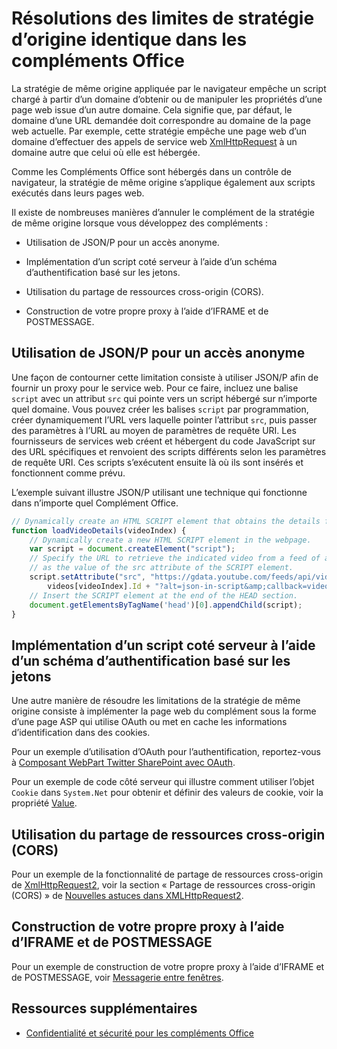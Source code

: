 
# Résolutions des limites de stratégie d’origine identique dans les compléments Office


La stratégie de même origine appliquée par le navigateur empêche un script chargé à partir d’un domaine d’obtenir ou de manipuler les propriétés d’une page web issue d’un autre domaine. Cela signifie que, par défaut, le domaine d’une URL demandée doit correspondre au domaine de la page web actuelle. Par exemple, cette stratégie empêche une page web d’un domaine d’effectuer des appels de service web [XmlHttpRequest](http://www.w3.org/TR/XMLHttpRequest/) à un domaine autre que celui où elle est hébergée.

Comme les Compléments Office sont hébergés dans un contrôle de navigateur, la stratégie de même origine s’applique également aux scripts exécutés dans leurs pages web.

Il existe de nombreuses manières d’annuler le complément de la stratégie de même origine lorsque vous développez des compléments :

- Utilisation de JSON/P pour un accès anonyme. 
    
- Implémentation d’un script coté serveur à l’aide d’un schéma d’authentification basé sur les jetons.
    
- Utilisation du partage de ressources cross-origin (CORS).
    
- Construction de votre propre proxy à l’aide d’IFRAME et de POSTMESSAGE.
    

## Utilisation de JSON/P pour un accès anonyme


Une façon de contourner cette limitation consiste à utiliser JSON/P afin de fournir un proxy pour le service web. Pour ce faire, incluez une balise `script` avec un attribut `src` qui pointe vers un script hébergé sur n’importe quel domaine. Vous pouvez créer les balises `script` par programmation, créer dynamiquement l’URL vers laquelle pointer l’attribut `src`, puis passer des paramètres à l’URL au moyen de paramètres de requête URI. Les fournisseurs de services web créent et hébergent du code JavaScript sur des URL spécifiques et renvoient des scripts différents selon les paramètres de requête URI. Ces scripts s’exécutent ensuite là où ils sont insérés et fonctionnent comme prévu.

L’exemple suivant illustre JSON/P utilisant une technique qui fonctionne dans n’importe quel Complément Office.

```js
// Dynamically create an HTML SCRIPT element that obtains the details for the specified video.
function loadVideoDetails(videoIndex) {
    // Dynamically create a new HTML SCRIPT element in the webpage.
    var script = document.createElement("script");
    // Specify the URL to retrieve the indicated video from a feed of a current list of videos,
    // as the value of the src attribute of the SCRIPT element. 
    script.setAttribute("src", "https://gdata.youtube.com/feeds/api/videos/" + 
        videos[videoIndex].Id + "?alt=json-in-script&amp;callback=videoDetailsLoaded");
    // Insert the SCRIPT element at the end of the HEAD section.
    document.getElementsByTagName('head')[0].appendChild(script);
}

```


## Implémentation d’un script coté serveur à l’aide d’un schéma d’authentification basé sur les jetons


Une autre manière de résoudre les limitations de la stratégie de même origine consiste à implémenter la page web du complément sous la forme d’une page ASP qui utilise OAuth ou met en cache les informations d’identification dans des cookies.

Pour un exemple d’utilisation d’OAuth pour l’authentification, reportez-vous à [Composant WebPart Twitter SharePoint avec OAuth](http://aidangarnish.net/post/Twitter-SharePoint-Web-Part-With-OAuth).

Pour un exemple de code côté serveur qui illustre comment utiliser l’objet `Cookie` dans `System.Net` pour obtenir et définir des valeurs de cookie, voir la propriété [Value](http://msdn2.microsoft.com/EN-US/library/4f772twc).


## Utilisation du partage de ressources cross-origin (CORS)


Pour un exemple de la fonctionnalité de partage de ressources cross-origin de [XmlHttpRequest2](http://dvcs.w3.org/hg/xhr/raw-file/tip/Overview.html), voir la section « Partage de ressources cross-origin (CORS) » de [Nouvelles astuces dans XMLHttpRequest2](http://www.html5rocks.com/en/tutorials/file/xhr2/).


## Construction de votre propre proxy à l’aide d’IFRAME et de POSTMESSAGE


Pour un exemple de construction de votre propre proxy à l’aide d’IFRAME et de POSTMESSAGE, voir [Messagerie entre fenêtres](http://ejohn.org/blog/cross-window-messaging/).


## Ressources supplémentaires


- [Confidentialité et sécurité pour les compléments Office](../../docs/develop/privacy-and-security.md)
    
